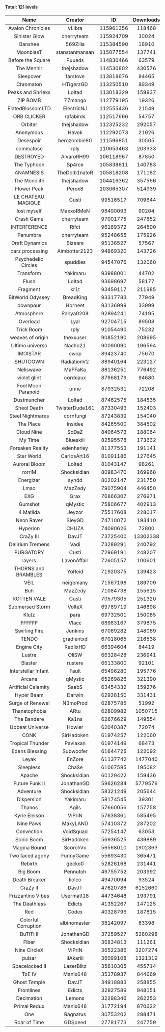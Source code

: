 #### Total: 121 levels

| Name | Creator | ID | Downloads | Likes |
|:---:|:---:|:---:|:---:|:---:|
| Avalon Chronicles | vLibra | 115961356 | 118468 | 3280
| Sinister Glow | cherryteam | 115924709 | 30024 | 1280
| Banshee | 569Zilla | 115384590 | 18910 | 780
| MoonblasT | stanstanmansan | 115077554 | 137741 | 4396
| Before the Square | Puueds | 114830466 | 63579 | 2041
| The Menhir | thejshadow | 114530802 | 430576 | 15079
| Sleepover | farstove | 113818676 | 84465 | 3950
| Chromaton | HTigerzGD | 113250510 | 89349 | 3203
| Peaks and Shrieks | Loltad | 113018329 | 159937 | 5926
| ZIP BOMB | 77mango | 112779195 | 19326 | 730
| ElatedBlossomLTD | ElectricNJ | 112555436 | 21549 | 748
| ORB CLICKER | rafabirds | 112517666 | 54757 | 2406
| Orbiter | thejshadow | 112325232 | 292057 | 8441
| Anonymous | Havok | 112292073 | 21926 | 854
| Desespoir | herozombie80 | 111596851 | 30505 | 1859
| commatose | rply | 110653463 | 203933 | 10402
| DESTROYED | AlvaroRH99 | 106118967 | 87850 | 2753
| The Typhoon | Sp4rce | 105838611 | 140783 | 5540
| ANAMNESIS | TheDolb1natoR | 105818208 | 171182 | 8968
| The Monolith | thejshadow | 104416362 | 357566 | 8772
| Flower Peak | Perox8 | 103065307 | 514939 | 15467
| LE CHATEAU MAGIQUE | Custi | 99516517 | 709644 | 23088
| lost myself | MaxxoRMeN | 98490093 | 90204 | 4996
| Crash Game | cherryteam | 97001775 | 247852 | 12766
| INTERFERENCE | Rifct | 96189372 | 264500 | 9792
| Penumbra | cherryteam | 95248655 | 175926 | 9498
| Draft Dynamics | Bizaare | 95136527 | 57567 | 3262
| carz processing | Aimbotter2123 | 94869320 | 143726 | 4165
| Psychedelic Circles | spuddles | 94547076 | 132060 | 5491
| Transform | Yakimaru | 93988001 | 44702 | 1956
| Flush | Loltad | 93698697 | 58177 | 2730
| Fragment | kr1t | 93459117 | 211985 | 6732
| BitWorld Odyssey | BreadKing | 93317783 | 77949 | 4731
| downpour | Horneet | 93136999 | 33999 | 1942
| Atmosphere | Panya0208 | 92894241 | 74195 | 4904
| Overload | Lyal | 92704715 | 89508 | 4909
| Trick Room | rply | 91054490 | 75232 | 3385
| weaves of origin  | thexxuser | 90852190 | 208695 | 7449
| Ultimo universo | Nacho21 | 90090090 | 196594 | 11741
| IMOISTAR | ewop | 89423740 | 75670 | 3765
| SHUTDOWN | RadiationV2 | 88940164 | 223127 | 8563
| Neliswave | MaFFaKa | 88136251 | 776492 | 35900
| violet glint | cordeaux | 87968179 | 94680 | 3925
| Fool Moon Paranoid | unne | 87932531 | 72208 | 3409
| Dustmuncher | Loltad | 87462575 | 184535 | 7184
| Sheol Death | TwisterDude161 | 87330493 | 152403 | 5657
| Steel Nightmares | cornfungi | 87243839 | 154040 | 6287
| The  Place | Insidee | 84265500 | 384502 | 10412
| Cloud Nine | SoDaZ | 84064573 | 188064 | 6929
| My Time | Blueskiii | 82595578 | 173632 | 10365
| Forsaken Reality | edenharley | 81377553 | 191141 | 8434
| Star World | CarlosArt16 | 81091186 | 127645 | 6876
| Auroral Bloom | Loltad | 81043147 | 98261 | 5673
| rorriM | Shocksidian | 80983470 | 169968 | 7555
| Energizer | syndd | 80202147 | 231750 | 12796
| Lmao | MazZedy | 79075904 | 446450 | 23815
| EXG | Grax | 76866307 | 276971 | 14016
| Gumshot | qMystic | 75806677 | 402913 | 21679
| 4 Matilda | Jeyzor | 75517608 | 228017 | 10539
| Neon Raver | SleyGD | 74710072 | 193410 | 7872
| Hyperion | CHUZA | 74090626 | 72800 | 3963
| CraZy III | DavJT | 73725400 | 13302338 | 706264
| Delirium Tremens | Vadi | 73289291 | 240792 | 12363
| PURGATORY | Custi | 72969191 | 248207 | 11755
| layers | LavonAffair | 72605157 | 100601 | 4731
| THORNS and BRAMBLES | YoReid | 71920375 | 139423 | 7382
| VEIL | neigemany | 71567198 | 189709 | 8877
| Buh | MazZedy | 71084738 | 155615 | 9284
| ROTTEN VALE | Custi | 70579305 | 251320 | 11256
| Submersed Storm |  VolteX | 69789719 | 146898 | 7104
| Klutz | para | 69732501 | 150085 | 7270
| FFFFFF | Vlacc | 68983167 | 379875 | 16654
| Swirling Fire | Jenkins | 67069282 | 148069 | 7311
| TENDO | gradientxd | 67018065 | 216538 | 14063
| Engine City | RedlixHD | 66394604 | 84419 | 5268
| Lustre | OliSW | 66328428 | 236941 | 6901
| Blaster | rustere | 66133800 | 92101 | 3745
| Interstellar Infant | Fault | 65496280 | 195776 | 14205
| Arcane | qMystic | 65269826 | 321390 | 24447
| Artificial Calamity | SaabS | 63454332 | 159276 | 5048
| Hyper Beam | Darwin | 62928150 | 331431 | 9818
| Surge of Renewal | N3moProd | 62875785 | 51992 | 3255
| Thanatophobia | ARtu | 62809982 | 1050715 | 61589
| The Bandere | Ka1ns | 62676629 | 149554 | 5237
| Upbeat Universe | Howler | 62040387 | 72074 | 4020
| CONK | SirHadoken | 61974257 | 122060 | 4989
| Tropical Thunder | Pavlaxan | 61974149 | 68473 | 3994
| Edens Blessing | Subwoofer | 61644725 | 122092 | 6723
| Leyak | EnZore | 61137742 | 1477040 | 86911
| Sleepless | ChaSe | 61067595 | 195082 | 11446
| Apache | Shocksidian | 60129422 | 159436 | 7614
| Future Funk II | JonathanGD | 59626284 | 5779579 | 283784
| Adventure | Shocksidian | 58321249 | 205644 | 7312
| Dispersion | Yakimaru | 58174545 | 39301 | 2133
| Thanos | Agils | 57660056 | 157758 | 9952
| Kyrie Eleison | ViPriN | 57638361 | 585495 | 25156
| Nine Paws | MaxyLAND | 57410372 | 287202 | 17218
| Convection | VoidSquad | 57254147 | 63053 | 3018
| Sonic Boom | SirHadoken | 56936525 | 439889 | 13739
| Magma Bound | ScorchVx | 56568010 | 1902363 | 123800
| Two faced agony | FunnyGame | 55693430 | 365471 | 17453
| Rebirth | gecko0 | 52826168 | 231441 | 15216
| Big Boom | Pennutoh | 49755752 | 203992 | 12828
| Death Breaker | lioleo | 49470094 | 93524 | 4263
| CraZy II | DavJT | 47620786 | 6152660 | 302118
| Frizzantino Vibes | Usermatt18 | 44734648 | 193791 | 13224
| The Deathless | Edicts | 41352267 | 147125 | 10064
| Red | Codex | 40328796 | 187815 | 11946
| Colorful Corruption | albinomaster | 38142097 | 63398 | 2665
| BuTiTi II | JonathanGD | 37259527 | 5280298 | 277491
| Fiber | Shocksidian | 36834813 | 111261 | 9085
| Nine CircleX | ViPriN | 36522386 | 3207274 | 134215
| pulsar | iIAkariIi | 36099108 | 1321319 | 155977
| Spacelocked II | LazerBlitz | 35610305 | 455714 | 31508
| ToE IV  | Manix648 | 35378937 | 844669 | 49966
| Ghost Temple | DavJT | 34918883 | 258855 | 16141
| Frontlines | Edicts | 32927589 | 948151 | 57774
| Decimation | Lemons | 32298346 | 262253 | 20232
| Primal Redux | Manix648 | 31772194 | 870622 | 61623
| One | Ragnarus | 30753202 | 288471 | 23365
| Roar of Time | GDSpeed | 27781773 | 247759 | 18706

